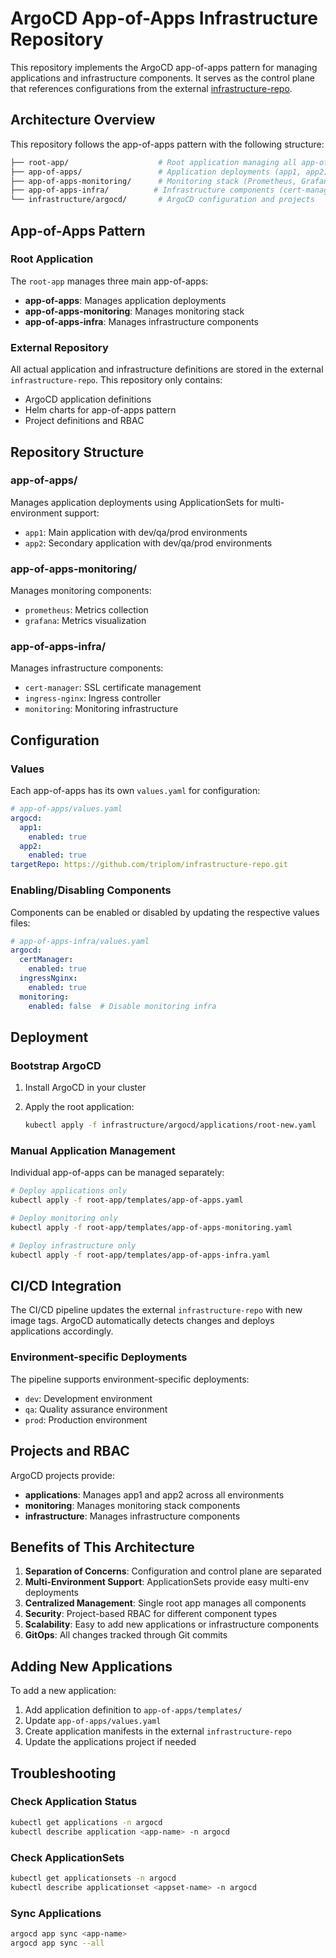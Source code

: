 # ArgoCD App-of-Apps Infrastructure Repository

This repository implements the ArgoCD app-of-apps pattern for managing applications and infrastructure components. It serves as the control plane that references configurations from the external [infrastructure-repo](https://github.com/triplom/infrastructure-repo).

## Architecture Overview

This repository follows the app-of-apps pattern with the following structure:

```bash
├── root-app/                    # Root application managing all app-of-apps
├── app-of-apps/                 # Application deployments (app1, app2)
├── app-of-apps-monitoring/      # Monitoring stack (Prometheus, Grafana)
├── app-of-apps-infra/          # Infrastructure components (cert-manager, ingress-nginx)
└── infrastructure/argocd/       # ArgoCD configuration and projects
```

## App-of-Apps Pattern

### Root Application

The `root-app` manages three main app-of-apps:

- **app-of-apps**: Manages application deployments
- **app-of-apps-monitoring**: Manages monitoring stack
- **app-of-apps-infra**: Manages infrastructure components

### External Repository

All actual application and infrastructure definitions are stored in the external `infrastructure-repo`. This repository only contains:

- ArgoCD application definitions
- Helm charts for app-of-apps pattern
- Project definitions and RBAC

## Repository Structure

### app-of-apps/

Manages application deployments using ApplicationSets for multi-environment support:

- `app1`: Main application with dev/qa/prod environments
- `app2`: Secondary application with dev/qa/prod environments

### app-of-apps-monitoring/

Manages monitoring components:

- `prometheus`: Metrics collection
- `grafana`: Metrics visualization

### app-of-apps-infra/

Manages infrastructure components:

- `cert-manager`: SSL certificate management
- `ingress-nginx`: Ingress controller
- `monitoring`: Monitoring infrastructure

## Configuration

### Values

Each app-of-apps has its own `values.yaml` for configuration:

```yaml
# app-of-apps/values.yaml
argocd:
  app1:
    enabled: true
  app2:
    enabled: true
targetRepo: https://github.com/triplom/infrastructure-repo.git
```

### Enabling/Disabling Components

Components can be enabled or disabled by updating the respective values files:

```yaml
# app-of-apps-infra/values.yaml
argocd:
  certManager:
    enabled: true
  ingressNginx:
    enabled: true
  monitoring:
    enabled: false  # Disable monitoring infra
```

## Deployment

### Bootstrap ArgoCD

1. Install ArgoCD in your cluster
2. Apply the root application:

   ```bash
   kubectl apply -f infrastructure/argocd/applications/root-new.yaml
   ```

### Manual Application Management

Individual app-of-apps can be managed separately:

```bash
# Deploy applications only
kubectl apply -f root-app/templates/app-of-apps.yaml

# Deploy monitoring only
kubectl apply -f root-app/templates/app-of-apps-monitoring.yaml

# Deploy infrastructure only
kubectl apply -f root-app/templates/app-of-apps-infra.yaml
```

## CI/CD Integration

The CI/CD pipeline updates the external `infrastructure-repo` with new image tags. ArgoCD automatically detects changes and deploys applications accordingly.

### Environment-specific Deployments

The pipeline supports environment-specific deployments:

- `dev`: Development environment
- `qa`: Quality assurance environment  
- `prod`: Production environment

## Projects and RBAC

ArgoCD projects provide:

- **applications**: Manages app1 and app2 across all environments
- **monitoring**: Manages monitoring stack components
- **infrastructure**: Manages infrastructure components

## Benefits of This Architecture

1. **Separation of Concerns**: Configuration and control plane are separated
2. **Multi-Environment Support**: ApplicationSets provide easy multi-env deployments
3. **Centralized Management**: Single root app manages all components
4. **Security**: Project-based RBAC for different component types
5. **Scalability**: Easy to add new applications or infrastructure components
6. **GitOps**: All changes tracked through Git commits

## Adding New Applications

To add a new application:

1. Add application definition to `app-of-apps/templates/`
2. Update `app-of-apps/values.yaml`
3. Create application manifests in the external `infrastructure-repo`
4. Update the applications project if needed

## Troubleshooting

### Check Application Status

```bash
kubectl get applications -n argocd
kubectl describe application <app-name> -n argocd
```

### Check ApplicationSets

```bash
kubectl get applicationsets -n argocd
kubectl describe applicationset <appset-name> -n argocd
```

### Sync Applications

```bash
argocd app sync <app-name>
argocd app sync --all
```
